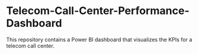 # Telecom-Call-Center-Performance-Dashboard
This repository contains a Power BI dashboard that visualizes the KPIs for a telecom call center.
